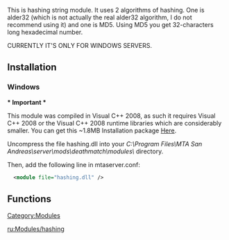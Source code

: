 This is hashing string module. It uses 2 algorithms of hashing. One is alder32 (which is not actually the real alder32 algorithm, I do not recommend using it) and one is MD5. Using MD5 you get 32-characters long hexadecimal number.

CURRENTLY IT'S ONLY FOR WINDOWS SERVERS.

Installation
------------

### Windows

**\* Important \***

This module was compiled in Visual C++ 2008, as such it requires Visual C++ 2008 or the Visual C++ 2008 runtime libraries which are considerably smaller. You can get this ~1.8MB Installation package [Here](http://www.microsoft.com/downloads/details.aspx?familyid=9B2DA534-3E03-4391-8A4D-074B9F2BC1BF&displaylang=en).

Uncompress the file hashing.dll into your *C:\\Program Files\\MTA San Andreas\\server\\mods\\deathmatch\\modules\\* directory.

Then, add the following line in mtaserver.conf:

``` xml
  <module file="hashing.dll" />
```

Functions
---------

[Category:Modules](/docs/category:modules.md "wikilink")

[ru:Modules/hashing](/docs/ru:modules/hashing.md "wikilink")
